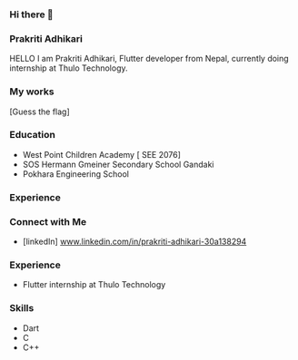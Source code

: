 ### Hi there 👋
### Prakriti Adhikari 
 HELLO I am Prakriti Adhikari, Flutter developer from Nepal, currently doing internship at Thulo Technology.
### My works
[Guess the flag] 
### Education 
- West Point Children Academy [ SEE 2076]
- SOS Hermann Gmeiner Secondary School Gandaki
- Pokhara Engineering School
### Experience


### Connect with Me 
- [linkedIn] www.linkedin.com/in/prakriti-adhikari-30a138294
### Experience 
- Flutter internship at Thulo Technology
### Skills
- Dart
- C
- C++
